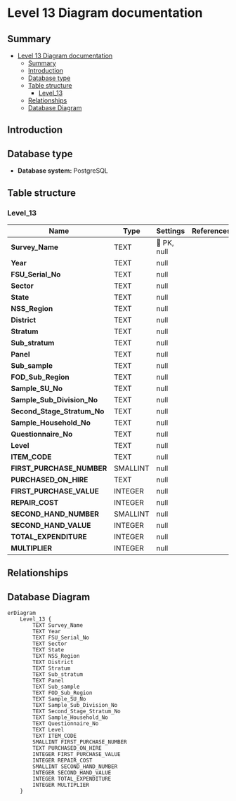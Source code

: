 # Level 13 Diagram documentation
## Summary

- [Level 13 Diagram documentation](#level-13-diagram-documentation)
	- [Summary](#summary)
	- [Introduction](#introduction)
	- [Database type](#database-type)
	- [Table structure](#table-structure)
		- [Level\_13](#level_13)
	- [Relationships](#relationships)
	- [Database Diagram](#database-diagram)

## Introduction

## Database type

- **Database system:** PostgreSQL
## Table structure

### Level_13

| Name        | Type          | Settings                      | References                    | Note                           |
|-------------|---------------|-------------------------------|-------------------------------|--------------------------------|
| **Survey_Name** | TEXT | 🔑 PK, null |  | |
| **Year** | TEXT | null |  | |
| **FSU_Serial_No** | TEXT | null |  | |
| **Sector** | TEXT | null |  | |
| **State** | TEXT | null |  | |
| **NSS_Region** | TEXT | null |  | |
| **District** | TEXT | null |  | |
| **Stratum** | TEXT | null |  | |
| **Sub_stratum** | TEXT | null |  | |
| **Panel** | TEXT | null |  | |
| **Sub_sample** | TEXT | null |  | |
| **FOD_Sub_Region** | TEXT | null |  | |
| **Sample_SU_No** | TEXT | null |  | |
| **Sample_Sub_Division_No** | TEXT | null |  | |
| **Second_Stage_Stratum_No** | TEXT | null |  | |
| **Sample_Household_No** | TEXT | null |  | |
| **Questionnaire_No** | TEXT | null |  | |
| **Level** | TEXT | null |  | |
| **ITEM_CODE** | TEXT | null |  | |
| **FIRST_PURCHASE_NUMBER** | SMALLINT | null |  | |
| **PURCHASED_ON_HIRE** | TEXT | null |  | |
| **FIRST_PURCHASE_VALUE** | INTEGER | null |  | |
| **REPAIR_COST** | INTEGER | null |  | |
| **SECOND_HAND_NUMBER** | SMALLINT | null |  | |
| **SECOND_HAND_VALUE** | INTEGER | null |  | |
| **TOTAL_EXPENDITURE** | INTEGER | null |  | |
| **MULTIPLIER** | INTEGER | null |  | | 


## Relationships


## Database Diagram

```mermaid
erDiagram
	Level_13 {
		TEXT Survey_Name
		TEXT Year
		TEXT FSU_Serial_No
		TEXT Sector
		TEXT State
		TEXT NSS_Region
		TEXT District
		TEXT Stratum
		TEXT Sub_stratum
		TEXT Panel
		TEXT Sub_sample
		TEXT FOD_Sub_Region
		TEXT Sample_SU_No
		TEXT Sample_Sub_Division_No
		TEXT Second_Stage_Stratum_No
		TEXT Sample_Household_No
		TEXT Questionnaire_No
		TEXT Level
		TEXT ITEM_CODE
		SMALLINT FIRST_PURCHASE_NUMBER
		TEXT PURCHASED_ON_HIRE
		INTEGER FIRST_PURCHASE_VALUE
		INTEGER REPAIR_COST
		SMALLINT SECOND_HAND_NUMBER
		INTEGER SECOND_HAND_VALUE
		INTEGER TOTAL_EXPENDITURE
		INTEGER MULTIPLIER
	}
```